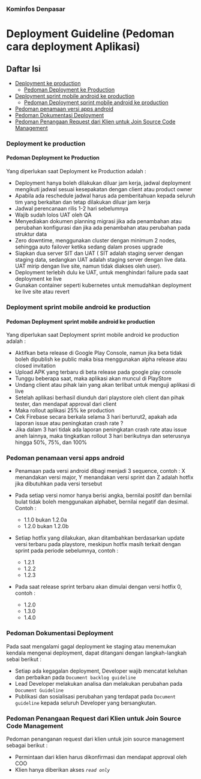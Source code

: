 ### Kominfos Denpasar

# Deployment Guideline (Pedoman cara deployment Aplikasi)

## Daftar Isi
- [Deployment ke production](#deployment-ke-production)
  - [Pedoman Deployment ke Production](#pedoman-deployment-ke-production)
- [Deployment sprint mobile android ke production](#deployment-sprint-mobile-android-ke-production)
  - [Pedoman Deployment sprint mobile android ke production](#pedoman-deployment-sprint-mobile-android-ke-production)
- [Pedoman penamaan versi apps android](#pedoman-penamaan-versi-apps-android)
- [Pedoman Dokumentasi Deployment](#pedoman-dokumentasi-deployment)
- [Pedoman Penangaan Request dari Klien untuk Join Source Code Management](#pedoman-penangaan-request-dari-klien-untuk-join-source-code-management) 

### Deployment ke production
#### Pedoman Deployment ke Production
Yang diperlukan saat Deployment ke Production adalah :
- Deployment hanya boleh dilakukan diluar jam kerja, jadwal deployment mengikuti jadwal sesuai kesepakatan dengan client atau product owner
- Apabila ada reschedule jadwal harus ada pemberitahuan kepada seluruh tim yang berkaitan dan tetap dilakukan diluar jam kerja
- Jadwal perencanaan rilis 1-2 hari sebelumnya
- Wajib sudah lolos UAT oleh QA
- Menyediakan dokumen planning migrasi jika ada penambahan atau perubahan konfigurasi dan jika ada penambahan atau perubahan pada struktur data
- Zero downtime, menggunakan cluster dengan minimum 2 nodes, sehingga auto failover ketika sedang dalam proses upgrade
- Siapkan dua server SIT dan UAT ( SIT adalah staging server dengan staging data, sedangkan UAT adalah staging server dengan live data. UAT mirip dengan live site, namun tidak diakses oleh user).
- Deployment terlebih dulu ke UAT, untuk menghindari failure pada saat deployment ke live
- Gunakan container seperti kubernetes untuk memudahkan deployment ke live site atau revert


### Deployment sprint mobile android ke production
#### Pedoman Deployment sprint mobile android ke production
Yang diperlukan saat Deployment sprint mobile android ke production adalah :
- Aktifkan beta release di Google Play Console, namun jika beta tidak boleh dipublish ke public maka bisa menggunakan alpha release atau closed invitation
- Upload APK yang terbaru di beta release pada google play console
- Tunggu beberapa saat, maka aplikasi akan muncul di PlayStore
- Undang client atau pihak lain yang akan terlibat untuk menguji aplikasi di live
- Setelah aplikasi berhasil diunduh dari playstore oleh client dan pihak tester, dan mendapat approval dari client
- Maka rollout aplikasi 25% ke production
- Cek Firebase secara berkala selama 3 hari berturut2, apakah ada laporan issue atau peningkatan crash rate ?
- Jika dalam 3 hari tidak ada laporan peningkatan crash rate atau issue aneh lainnya, maka tingkatkan rollout 3 hari berikutnya dan seterusnya hingga 50%, 75%, dan 100%

### Pedoman penamaan versi apps android
- Penamaan pada versi android dibagi menjadi 3 sequence, contoh : X menandakan versi major, Y menandakan versi sprint dan Z adalah hotfix jika dibutuhkan pada versi tersebut

- Pada setiap versi nomor hanya berisi angka, bernilai positif dan bernilai bulat tidak boleh menggunakan alphabet, bernilai negatif dan desimal. Contoh :
    - 1.1.0 bukan 1.2.0a
    - 1.2.0 bukan 1.2.0b
    
- Setiap hotfix yang dilakukan, akan ditambahkan berdasarkan update versi terbaru pada playstore, meskipun hotfix masih terkait dengan sprint pada periode sebelumnya, contoh :
    - 1.2.1
    - 1.2.2
    - 1.2.3
    
- Pada saat release sprint terbaru akan dimulai dengan versi hotfix 0, contoh :
    - 1.2.0
    - 1.3.0
    - 1.4.0
    
 ### Pedoman Dokumentasi Deployment
 Pada saat mengalami gagal deployment ke staging atau menemukan kendala mengenai deployment, dapat ditangani dengan langkah-langkah sebai berikut :
- Setiap ada kegagalan deployment, Developer wajib mencatat keluhan dan perbaikan pada `Document backlog guideline`
- Lead Developer melakukan analisa dan melakukan perubahan pada `Document Guideline`
- Publikasi dan sosialisasi perubahan yang terdapat pada `Document guideline` kepada seluruh Developer yang bersangkutan.

### Pedoman Penangaan Request dari Klien untuk Join Source Code Management
Pedoman penanganan request dari klien untuk join source management sebagai berikut :
- Permintaan dari klien harus dikonfirmasi dan mendapat approval oleh COO
- Klien hanya diberikan akses _`read only`_
